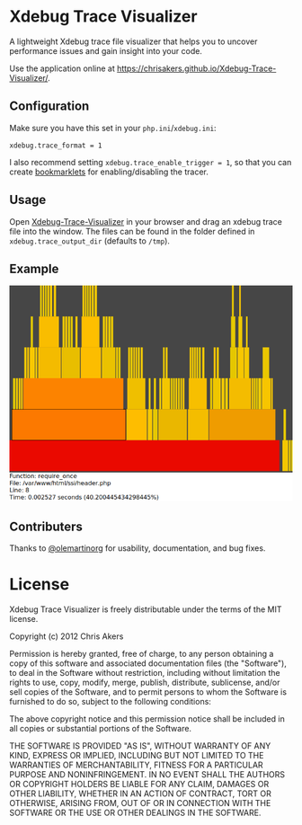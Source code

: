 Xdebug Trace Visualizer
=======================

A lightweight Xdebug trace file visualizer that helps you to uncover performance issues and gain insight into your code.

Use the application online at https://chrisakers.github.io/Xdebug-Trace-Visualizer/.

Configuration
-----

Make sure you have this set in your ```php.ini```/```xdebug.ini```:
```
xdebug.trace_format = 1
```

I also recommend setting ```xdebug.trace_enable_trigger = 1```, so that you can create [bookmarklets](https://www.jetbrains.com/phpstorm/marklets/) for enabling/disabling the tracer.

Usage
----
Open [Xdebug-Trace-Visualizer](https://chrisakers.github.io/Xdebug-Trace-Visualizer/) in your browser and drag an xdebug trace file into the window. The files can be found in the folder defined in ```xdebug.trace_output_dir``` (defaults to ```/tmp```).

Example
---
![screenshot of a fire graph](screenshot.png)

Contributers
-----

Thanks to [@olemartinorg](https://github.com/olemartinorg/) for usability, documentation, and bug fixes.

License
=======

Xdebug Trace Visualizer is freely distributable under the terms of the MIT license.

Copyright (c) 2012 Chris Akers

Permission is hereby granted, free of charge, to any person obtaining a copy of this software and associated documentation
files (the "Software"), to deal in the Software without restriction, including without limitation the rights to use,
copy, modify, merge, publish, distribute, sublicense, and/or sell copies of the Software, and to permit persons to whom the Software is furnished to do so, subject to the following conditions:

The above copyright notice and this permission notice shall be included in all copies or substantial portions of the Software.

THE SOFTWARE IS PROVIDED "AS IS", WITHOUT WARRANTY OF ANY KIND, EXPRESS OR IMPLIED, INCLUDING BUT NOT LIMITED TO THE WARRANTIES OF MERCHANTABILITY, FITNESS FOR A PARTICULAR PURPOSE AND NONINFRINGEMENT. IN NO EVENT SHALL THE AUTHORS OR COPYRIGHT HOLDERS BE LIABLE FOR ANY CLAIM, DAMAGES OR OTHER LIABILITY, WHETHER IN AN ACTION OF CONTRACT, TORT OR OTHERWISE, ARISING FROM, OUT OF OR IN CONNECTION WITH THE SOFTWARE OR THE USE OR OTHER DEALINGS IN THE SOFTWARE.

